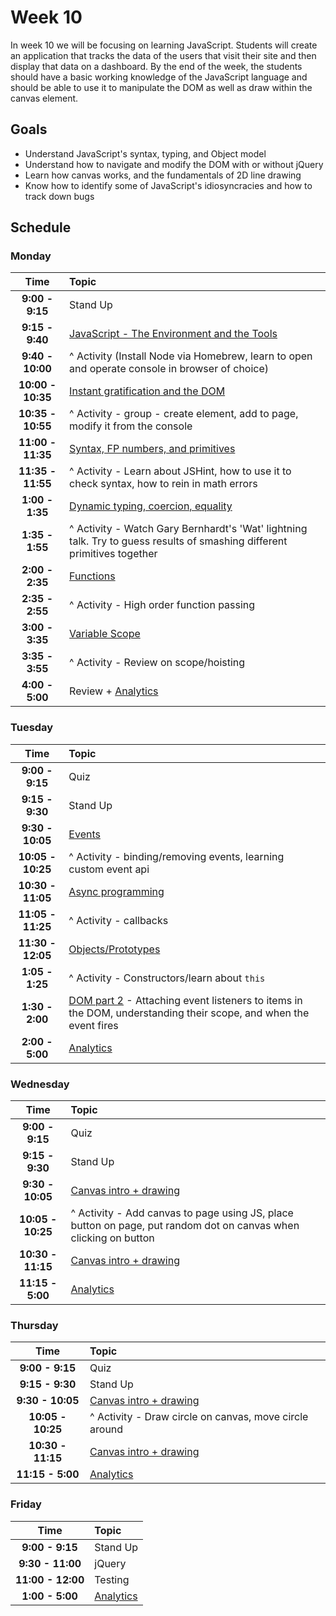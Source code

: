 # Week 10

In week 10 we will be focusing on learning JavaScript. Students will
create an application that tracks the data of the users that visit their
site and then display that data on a dashboard. By the end of the week,
the students should have a basic working knowledge of the JavaScript
language and should be able to use it to manipulate the DOM as well as
draw within the canvas element.

## Goals
- Understand JavaScript's syntax, typing, and Object model
- Understand how to navigate and modify the DOM with or without jQuery
- Learn how canvas works, and the fundamentals of 2D line drawing
- Know how to identify some of JavaScript's idiosyncracies and how to
  track down bugs 


## Schedule
### Monday

| Time              | Topic               |
|:-----------------:|:--------------------|
| **9:00  - 9:15**  | Stand Up            |
| **9:15  - 9:40**  | [JavaScript - The Environment and the Tools](monday/js-the-env-and-the-tools.md) |
| **9:40  - 10:00** | ^ Activity (Install Node via Homebrew, learn to open and operate console in browser of choice) |
| **10:00 - 10:35** | [Instant gratification and the DOM](monday/instant-gratification-and-the-dom.md) |
| **10:35 - 10:55** | ^ Activity - group - create element, add to page, modify it from the console |
| **11:00 - 11:35** | [Syntax, FP numbers, and primitives](monday/syntax-fpnum-primitives.md) |
| **11:35 - 11:55** | ^ Activity - Learn about JSHint, how to use it to check syntax, how to rein in math errors |
| **1:00  - 1:35**  | [Dynamic typing, coercion, equality](monday/dynamic-typing-coercion-equality.md) |
| **1:35  - 1:55**  | ^ Activity - Watch Gary Bernhardt's 'Wat' lightning talk. Try to guess results of smashing different primitives together |
| **2:00  - 2:35**  | [Functions](monday/functions.md) |
| **2:35  - 2:55**  | ^ Activity - High order function passing |
| **3:00  - 3:35**  | [Variable Scope](monday/variable-scope.md) |
| **3:35  - 3:55**  | ^ Activity - Review on scope/hoisting |
| **4:00  - 5:00**  | Review + [Analytics](resources/analytics.md) |


### Tuesday

| Time              | Topic               |
|:-----------------:|:--------------------|
| **9:00  - 9:15**  | Quiz                |
| **9:15  - 9:30**  | Stand Up            |
| **9:30  - 10:05** | [Events](tuesday/events.md)              |
| **10:05 - 10:25** | ^ Activity - binding/removing events, learning custom event api |
| **10:30 - 11:05** | [Async programming](tuesday/async-programming.md) |
| **11:05 - 11:25** | ^ Activity - callbacks |
| **11:30 - 12:05** | [Objects/Prototypes](tuesday/objects-prototypes.md)  |
| **1:05  - 1:25**  | ^ Activity - Constructors/learn about `this` |
| **1:30  - 2:00**  | [DOM part 2](tuesday/dom-part-deux.md) - Attaching event listeners to items in the DOM, understanding their scope, and when the event fires |
| **2:00 - 5:00**   | [Analytics](resources/analytics.md) |


### Wednesday

| Time              | Topic               |
|:-----------------:|:--------------------|
| **9:00  - 9:15**  | Quiz                |
| **9:15  - 9:30**  | Stand Up            |
| **9:30  - 10:05** | [Canvas intro + drawing](wednesday/canvas-intro-and-drawing.md) |
| **10:05 - 10:25** | ^ Activity - Add canvas to page using JS, place button on page, put random dot on canvas when clicking on button |
| **10:30 - 11:15** | [Canvas intro + drawing](wednesday/canvas-intro-and-drawing-part-two.md) |
| **11:15 - 5:00**  | [Analytics](resources/analytics.md) |


### Thursday

| Time              | Topic               |
|:-----------------:|:--------------------|
| **9:00  - 9:15**  | Quiz                |
| **9:15  - 9:30**  | Stand Up            |
| **9:30  - 10:05** | [Canvas intro + drawing](wednesday/canvas-intro-and-animation.md) |
| **10:05 - 10:25** | ^ Activity - Draw circle on canvas, move circle around |
| **10:30 - 11:15** | [Canvas intro + drawing](wednesday/canvas-intro-and-animation-part-two.md) |
| **11:15 - 5:00**  | [Analytics](resources/analytics.md) |

### Friday

| Time              | Topic               |
|:-----------------:|:--------------------|
| **9:00  - 9:15**  | Stand Up            |
| **9:30  - 11:00** | jQuery              |
| **11:00 - 12:00** | Testing             |
| **1:00 - 5:00**   | [Analytics](resources/analytics.md) |
